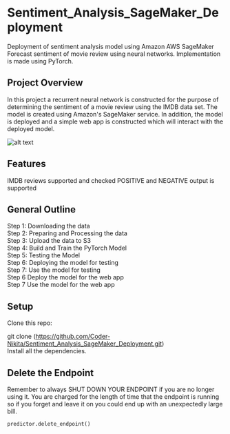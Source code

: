 # Sentiment_Analysis_SageMaker_Deployment
Deployment of sentiment analysis model using Amazon AWS SageMaker
Forecast sentiment of movie review using neural networks. Implementation is made using PyTorch.

## Project Overview
In this project a recurrent neural network is constructed for the purpose of determining the sentiment of a movie review using the IMDB data set. The model is created using Amazon's SageMaker service. In addition, the model is deployed and a simple web app is constructed which will interact with the deployed model.

![alt text](https://github.com/udacity/deep-learning-v2-pytorch/raw/master/project-dog-classification/images/sample_dog_output.png)

## Features
IMDB reviews supported and checked
POSITIVE and NEGATIVE output is supported

## General Outline
Step 1: Downloading the data <br>
Step 2: Preparing and Processing the data<br>
Step 3: Upload the data to S3<br>
Step 4: Build and Train the PyTorch Model<br>
Step 5: Testing the Model<br>
Step 6: Deploying the model for testing<br>
Step 7: Use the model for testing<br>
Step 6 Deploy the model for the web app<br>
Step 7 Use the model for the web app<br>
## Setup
Clone this repo:<br>

git clone (https://github.com/Coder-Nikita/Sentiment_Analysis_SageMaker_Deployment.git)<br>
Install all the dependencies.

## Delete the Endpoint
Remember to always SHUT DOWN YOUR ENDPOINT if you are no longer using it. You are charged for the length of time that the endpoint is running so if you forget and leave it on you could end up with an unexpectedly large bill.

	predictor.delete_endpoint()
